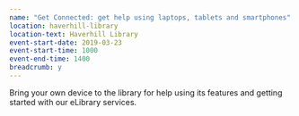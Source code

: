 ```yaml
---
name: "Get Connected: get help using laptops, tablets and smartphones"
location: haverhill-library
location-text: Haverhill Library
event-start-date: 2019-03-23
event-start-time: 1000
event-end-time: 1400
breadcrumb: y
---
```


Bring your own device to the library for help using its features and getting started with our eLibrary services.
